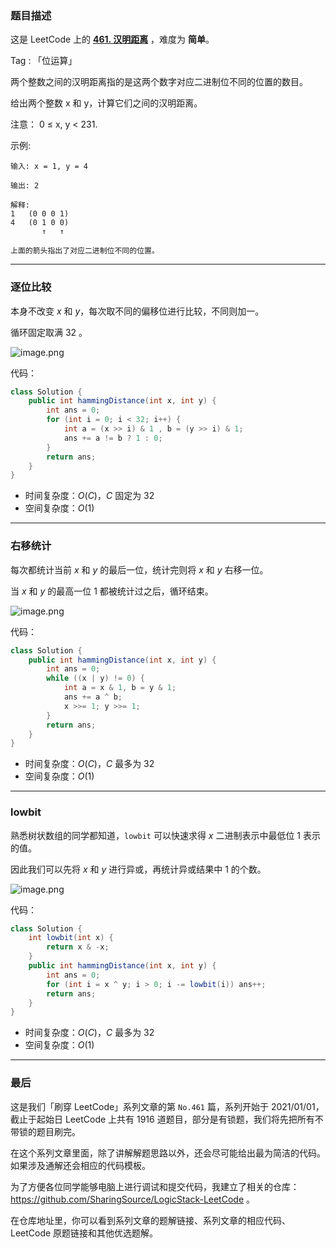 ### 题目描述

这是 LeetCode 上的 **[461. 汉明距离](https://leetcode-cn.com/problems/hamming-distance/solution/gong-shui-san-xie-tong-ji-liang-shu-er-j-987a/)** ，难度为 **简单**。

Tag : 「位运算」

两个整数之间的汉明距离指的是这两个数字对应二进制位不同的位置的数目。

给出两个整数 x 和 y，计算它们之间的汉明距离。

注意：
0 ≤ x, y < 231.

示例:
```
输入: x = 1, y = 4

输出: 2

解释:
1   (0 0 0 1)
4   (0 1 0 0)
       ↑   ↑

上面的箭头指出了对应二进制位不同的位置。
```

---

### 逐位比较

本身不改变 $x$ 和 $y$，每次取不同的偏移位进行比较，不同则加一。

循环固定取满 $32$ 。

![image.png](https://pic.leetcode-cn.com/1622076908-buohoV-image.png)

代码：
```java
class Solution {
    public int hammingDistance(int x, int y) {
        int ans = 0;
        for (int i = 0; i < 32; i++) {
            int a = (x >> i) & 1 , b = (y >> i) & 1;
            ans += a != b ? 1 : 0;
        }
        return ans;
    }
}
```
* 时间复杂度：$O(C)$，$C$ 固定为 $32$
* 空间复杂度：$O(1)$

---

### 右移统计

每次都统计当前 $x$ 和 $y$ 的最后一位，统计完则将 $x$ 和 $y$ 右移一位。

当 $x$ 和 $y$ 的最高一位 $1$ 都被统计过之后，循环结束。

![image.png](https://pic.leetcode-cn.com/1622076955-PjLfhh-image.png)

代码：
```java
class Solution {
    public int hammingDistance(int x, int y) {
        int ans = 0;
        while ((x | y) != 0) {
            int a = x & 1, b = y & 1;
            ans += a ^ b;
            x >>= 1; y >>= 1;
        }
        return ans;
    }
}
```
* 时间复杂度：$O(C)$，$C$ 最多为 $32$
* 空间复杂度：$O(1)$

---

### lowbit

熟悉树状数组的同学都知道，`lowbit` 可以快速求得 $x$ 二进制表示中最低位 $1$ 表示的值。

因此我们可以先将 $x$ 和 $y$ 进行异或，再统计异或结果中 $1$ 的个数。

![image.png](https://pic.leetcode-cn.com/1622078171-LQURLc-image.png)

代码：
```java
class Solution {
    int lowbit(int x) {
        return x & -x;
    }
    public int hammingDistance(int x, int y) {
        int ans = 0;
        for (int i = x ^ y; i > 0; i -= lowbit(i)) ans++;
        return ans;
    }
}
```
* 时间复杂度：$O(C)$，$C$ 最多为 $32$
* 空间复杂度：$O(1)$

---

### 最后

这是我们「刷穿 LeetCode」系列文章的第 `No.461` 篇，系列开始于 2021/01/01，截止于起始日 LeetCode 上共有 1916 道题目，部分是有锁题，我们将先把所有不带锁的题目刷完。

在这个系列文章里面，除了讲解解题思路以外，还会尽可能给出最为简洁的代码。如果涉及通解还会相应的代码模板。

为了方便各位同学能够电脑上进行调试和提交代码，我建立了相关的仓库：https://github.com/SharingSource/LogicStack-LeetCode 。

在仓库地址里，你可以看到系列文章的题解链接、系列文章的相应代码、LeetCode 原题链接和其他优选题解。

